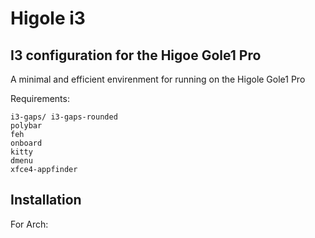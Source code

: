 # Higole i3
## I3 configuration for the Higoe Gole1 Pro
A minimal and efficient envirenment for running on the Higole Gole1 Pro

Requirements:
```
i3-gaps/ i3-gaps-rounded
polybar
feh
onboard
kitty
dmenu
xfce4-appfinder
```

## Installation
For Arch:
```
